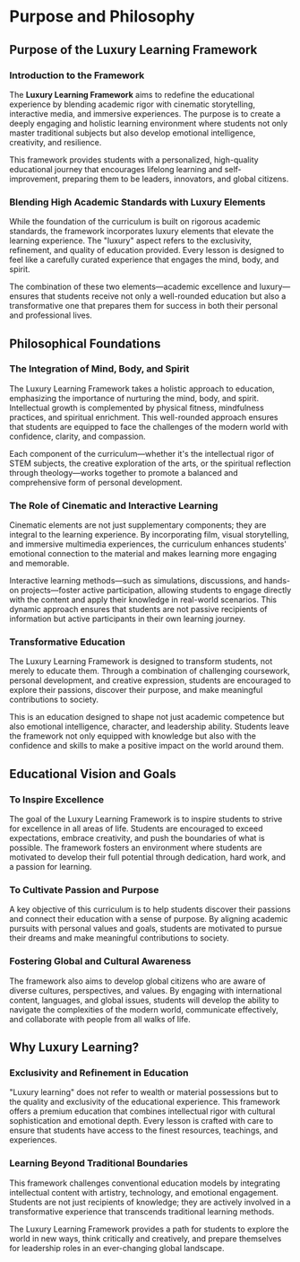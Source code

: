 # Purpose and Philosophy

## Purpose of the Luxury Learning Framework

### Introduction to the Framework
The **Luxury Learning Framework** aims to redefine the educational experience by blending academic rigor with cinematic storytelling, interactive media, and immersive experiences. The purpose is to create a deeply engaging and holistic learning environment where students not only master traditional subjects but also develop emotional intelligence, creativity, and resilience. 

This framework provides students with a personalized, high-quality educational journey that encourages lifelong learning and self-improvement, preparing them to be leaders, innovators, and global citizens.

### Blending High Academic Standards with Luxury Elements
While the foundation of the curriculum is built on rigorous academic standards, the framework incorporates luxury elements that elevate the learning experience. The "luxury" aspect refers to the exclusivity, refinement, and quality of education provided. Every lesson is designed to feel like a carefully curated experience that engages the mind, body, and spirit.

The combination of these two elements—academic excellence and luxury—ensures that students receive not only a well-rounded education but also a transformative one that prepares them for success in both their personal and professional lives.

## Philosophical Foundations

### The Integration of Mind, Body, and Spirit
The Luxury Learning Framework takes a holistic approach to education, emphasizing the importance of nurturing the mind, body, and spirit. Intellectual growth is complemented by physical fitness, mindfulness practices, and spiritual enrichment. This well-rounded approach ensures that students are equipped to face the challenges of the modern world with confidence, clarity, and compassion.

Each component of the curriculum—whether it's the intellectual rigor of STEM subjects, the creative exploration of the arts, or the spiritual reflection through theology—works together to promote a balanced and comprehensive form of personal development.

### The Role of Cinematic and Interactive Learning
Cinematic elements are not just supplementary components; they are integral to the learning experience. By incorporating film, visual storytelling, and immersive multimedia experiences, the curriculum enhances students' emotional connection to the material and makes learning more engaging and memorable.

Interactive learning methods—such as simulations, discussions, and hands-on projects—foster active participation, allowing students to engage directly with the content and apply their knowledge in real-world scenarios. This dynamic approach ensures that students are not passive recipients of information but active participants in their own learning journey.

### Transformative Education
The Luxury Learning Framework is designed to transform students, not merely to educate them. Through a combination of challenging coursework, personal development, and creative expression, students are encouraged to explore their passions, discover their purpose, and make meaningful contributions to society. 

This is an education designed to shape not just academic competence but also emotional intelligence, character, and leadership ability. Students leave the framework not only equipped with knowledge but also with the confidence and skills to make a positive impact on the world around them.

## Educational Vision and Goals

### To Inspire Excellence
The goal of the Luxury Learning Framework is to inspire students to strive for excellence in all areas of life. Students are encouraged to exceed expectations, embrace creativity, and push the boundaries of what is possible. The framework fosters an environment where students are motivated to develop their full potential through dedication, hard work, and a passion for learning.

### To Cultivate Passion and Purpose
A key objective of this curriculum is to help students discover their passions and connect their education with a sense of purpose. By aligning academic pursuits with personal values and goals, students are motivated to pursue their dreams and make meaningful contributions to society.

### Fostering Global and Cultural Awareness
The framework also aims to develop global citizens who are aware of diverse cultures, perspectives, and values. By engaging with international content, languages, and global issues, students will develop the ability to navigate the complexities of the modern world, communicate effectively, and collaborate with people from all walks of life.

## Why Luxury Learning?

### Exclusivity and Refinement in Education
"Luxury learning" does not refer to wealth or material possessions but to the quality and exclusivity of the educational experience. This framework offers a premium education that combines intellectual rigor with cultural sophistication and emotional depth. Every lesson is crafted with care to ensure that students have access to the finest resources, teachings, and experiences.

### Learning Beyond Traditional Boundaries
This framework challenges conventional education models by integrating intellectual content with artistry, technology, and emotional engagement. Students are not just recipients of knowledge; they are actively involved in a transformative experience that transcends traditional learning methods.

The Luxury Learning Framework provides a path for students to explore the world in new ways, think critically and creatively, and prepare themselves for leadership roles in an ever-changing global landscape.
